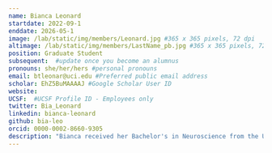 ```yaml
---
name: Bianca Leonard
startdate: 2022-09-1
enddate: 2026-05-1
image: /lab/static/img/members/Leonard.jpg #365 x 365 pixels, 72 dpi
altimage: /lab/static/img/members/LastName_pb.jpg #365 x 365 pixels, 72 dpi
position: Graduate Student
subsequent:  #update once you become an alumnus
pronouns: she/her/hers #personal pronouns
email: btleonar@uci.edu #Preferred public email address
scholar: EhZ5BuMAAAAJ #Google Scholar User ID
website: 
UCSF:  #UCSF Profile ID - Employees only
twitter: Bia_Leonard
linkedin: bianca-leonard
github: bia-leo
orcid: 0000-0002-8660-9305
description: "Bianca received her Bachelor's in Neuroscience from the University of Pittsburgh. Bianca is an MD/PhD student with a focus on innovating practices in psychiatric care. She uses tools from neuroimaging and cognitive neuroscience to study the function of brain networks that are relevant in psychiatric conditions. Her dissertation work is focused on the paraventricular nucleus of the thalamus (PVT), a highly interconnected thalamic region that is involved in both appetitive and aversive stimulus processing, and not well characterized in humans. Bianca is working on mapping the PVT network, examining the effect of early life adversity on the development of this network, and interrogating the function of the PVT in motivational conflict decision-making. She hopes to integrate and support more community voices into psychiatric research. Outside of lab, she loves to go rollerblading along the ocean, dining in Long Beach, and savoring time with loved ones."
---
```

